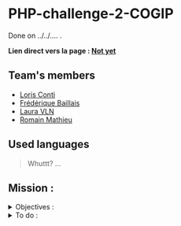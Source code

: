 # PHP-challenge-2-COGIP

Done on ../../.... .


**Lien direct vers la page : [Not yet]()**

## Team's members

* [Loris Conti](https://github.com/ShinYami)
* [Frédérique Baillais](https://github.com/FrederiqueBaillais)
* [Laura VLN](https://github.com/Laura-VLN)
* [Romain Mathieu](https://github.com/RomainM27)


## Used languages

> Whuttt?
> ...

## Mission :

<details close>
  <summary> Objectives :</summary>
  
We will evaluate your project based on:

- Use of different URL parameters and filename
- Use of **sanitization** to avoid **SQL injections**
- Validation of data
- Construction of a functional relational database
- Use of correct **joins** in **SQL**
- Use of **aliases** in your **SQL request**
- Implementation of a **CRUD** to read, add, modify and delete data

At the end of this challenge you should be able to:

- Crypt password in a database
- Use an **MVC** structure
- Use a **router**
- Setup a session
- Allow access to certain page in regards to **permissions**

</details>

<details close>
  <summary> To do :</summary>

The **COGIP** is a company which we don't know an all lot about apart that they
produce [Jean-Michel toys](http://dai.ly/x3a51) and that they are serious workers [check](https://www.dailymotion.com/video/x68i87). They also have incredible [employees](https://www.dailymotion.com/video/xabck6) within their rank.

**Jean-Christian Ranu** works in accounting at the **COGIP**. He has been using an
old, ugly and incomplete software for years, making him go between it and excels
sheet. **Jean-Christian** like paella, crosswords and his coworker **Muriel Perrache**.

We propose that you code a **web application** which will respond to the needs and
desire of **Jean-Christian**.

NOTE: Don't forget to add an **SQL file** containing the structure in the
repository, as well as, an entry within the README detailing what each person
did.

### Tips

- **Think about your strategy!** What are you going to start with? The database?
The SQL request? The connexion to the database? The design? You should all agree
on the procedure.
- **You should all do some CRUD**, you're 3 and there is 3 types of documents to
process (invoice, companies, people), just saying.
- **You should all read the briefing**, there are certainly informations you won't
have picked on your own and if it's still unclear, ask the client (coaches).
Understanding the vision of the client is also a big part of development.
- **Communication is important!** Between the members of the group, with the
client and even with other member of your startup.

### Instructions

#### Data needed by Jean-Christian

##### Tables

Some information must be into the database an *it is not negotiable*: the data
relating to people, companies and invoices. All this divided into four tables.

For the people, we will need:

- Their first name
- Their last name
- Their email

For companies, we will need:

- Name of the company
- Its country
- VAT number

For invoices, we will need:

- Number of the invoice
- Date of the invoice

For the type of company:

- The type (either client or provider)

NOTE: For clarity sake, a company of type **client** would buy something from the
**COGIP**, we'll send them an invoice, while a **provider** company is one the **COGIP** buys stuff from (products or services).

##### Relations

The relations between the table would be as follow:

- Company --- type
- Company --- invoice
- People --- invoice
- People --- company

#### The application

##### Welcome page

The welcome page should display:

- A welcome message for **Jean-Christian Ranu** (if logged in)
- The list of the last 5 invoices, ordered by date
- The list of the last 5 people encoded in the database
- The list of the last 5 companies encoded in the database
- A link to the providers page
- A link to the client page

##### Companies page

This page will **display a list** of all **companies** in alphabetical order. The
name of the company will be a link to a new page **detailing** the company, the
content will be generated with the **ID** of the chosen company.

##### Invoices page

This page will *display a list* of all the **invoices** from the most recent to
the oldest. Each invoice number will be a link to a new page **detailing** the
invoice, the content will be generated with the **ID** of the chosen invoice.

##### Contacts page

This page will **display a list** of all the **contacts** in alphabetical order.
Each contact name will be a link to a new page **detailing** the contact, the
content will be generated with the **ID** of the chosen contact.

##### Providers page

This page will **display a list** of all **providers** in alphabetical order. The
name of the provider will be a link to a new page **detailing** the provider, the
content will be generated with the **ID** of the chosen provider. (same detailing
page as for companies)

##### Clients page

This page will **display a list** of all the **clients** in alphabetical order.
Each client name will be a link to a new page **detailing** the contact, the
content will be generated with the **ID** of the chosen contact. (same detailing
page as for contacts)

##### Company details page

This page will display the following informations:

- Name of the company
- VAT number of the company
- List of invoices linked to the company
- List of contacts working for the company

##### Invoice details page

This page will display the following informations:

- Number
- Date
- Company linked to the invoice
- Type of company linked the invoice (provider or client)
- Contact linked to the invoice

##### Contact details page

This page will display the following informations:

- First and last name
- Email
- Name of the company where the person works
- The list of all invoices linked to that person

#### Administration part for Ranu

##### Informations

Make it so the parameter in the **URL** are **not the same** as the name of the **PHP file**.

For example: imagine a website with an URL to modify a recipe which would be
`recettes.com/?modifplat=17` but which would actually call a file named
**updaterecipe.php**.

##### What does Ranu need ?

Once you have done the **consultation** part of the accounting database for
**Jean-Christian**, you will have to create an interface of administration from
which he'll be able to input, modify and delete data.

He will need a **dashboard** in which he will have a direct access to the:

- Five last invoices (**number invoice, date, company**), by clicking the invoice number or the company, he will be able to edit them.
- Five last companies (**company name, its type**), by clicking the invoice the company name, he will be able to edit them.
- Five last contact (**first and last name, email, company name**), by clicking the contact name, the invoice number or the company name, he will be able to edit them.

On the same line as each element there should also be an **bin icon** to delete
it.

With the help of button there should also be quick access to:

- New invoice
- New contact
- New company

There must also be a custom message on the **welcome page** depending if **Muriel**
or **Jean-christian** is connected.

If the user as *god mode* access (by default: **Jean-Christian** as it, his
password is his last name) he will also have access to a button to manage the
users. This button will lead him to a dashboard showing the **members** (users who have an access to the application),
their **access right** and the power to modify them.

If the user as **moderator** access (by default: **Muriel**, her password is her
last name) he will have access to the admin dashboard, he can add **invoices**,
**companies** and **people** but can't either modify or delete elements from the
database.

#### Still unclear ?

This link [file](./mockup.md) resumes (with an ugly design) the pages and what
they should contain.

### Optional

Realise a nice and modern design for our friend **Jean-Christian**. Let's not
forget that he as been in accounting at the **COGIP** for more than 20 years! It's
high time to change his habits and make him enter the 21st century.

NOTE: It is imperative however that the slogan of the _COGIP_ (_vive la COGIP!_)
be in the footer.
</details>
